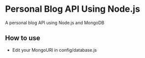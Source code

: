 # Personal Blog API Using Node.js

A personal blog API using Node.js and MongoDB

## How to use

- Edit your MongoURI in config/database.js
